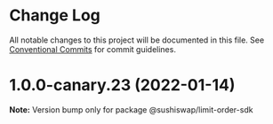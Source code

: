 # Change Log

All notable changes to this project will be documented in this file.
See [Conventional Commits](https://conventionalcommits.org) for commit guidelines.

# 1.0.0-canary.23 (2022-01-14)

**Note:** Version bump only for package @sushiswap/limit-order-sdk
